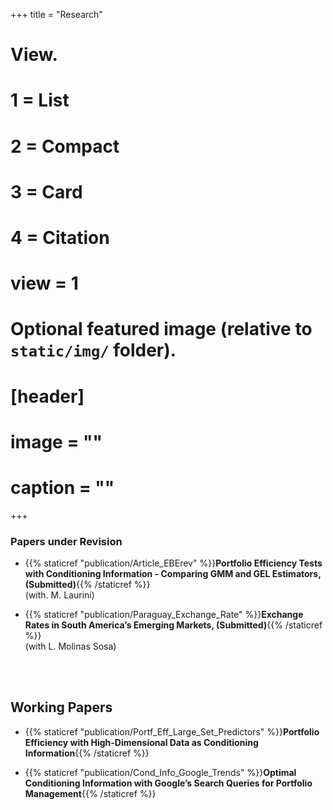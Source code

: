 +++
title = "Research"

# View.
#   1 = List
#   2 = Compact
#   3 = Card
#   4 = Citation
# view = 1

# Optional featured image (relative to `static/img/` folder).
# [header]
# image = ""
# caption = ""
+++

### **Papers under Revision**

* {{% staticref "publication/Article_EBErev" %}}**Portfolio Efficiency Tests with Conditioning Information - Comparing GMM and GEL Estimators, (Submitted)**{{% /staticref %}}  
(with. M. Laurini)


* {{% staticref "publication/Paraguay_Exchange_Rate" %}}**Exchange Rates in South America’s Emerging Markets, (Submitted)**{{% /staticref %}}  
(with L. Molinas Sosa)


<br>
<br>

## Working Papers

* {{% staticref "publication/Portf_Eff_Large_Set_Predictors" %}}**Portfolio Efficiency with High-Dimensional Data as Conditioning Information**{{% /staticref %}}


* {{% staticref "publication/Cond_Info_Google_Trends" %}}**Optimal Conditioning Information with Google’s Search Queries for Portfolio Management**{{% /staticref %}}


<br>
<br>
<br>

